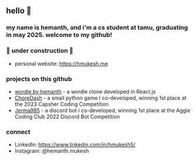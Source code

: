 ## hello 👋
### my name is hemanth, and i'm a cs student at tamu, graduating in may 2025. welcome to my github!


### 🚧 under construction 🚧
- personal website: https://hmukesh.me

### projects on this github
- [wordle by hemanth](http://github.com/hmukesh5/wordle-clone) - a wordle clone developed in React.js
- [ChoreDash](https://github.com/prknezek/ChoreDash) - a small python game I co-developed, winning 1st place at the 2023 Capsher Coding Competition
- [Jerma985](https://github.com/prknezek/Jerma985Bot) - a discord bot i co-developed, winning 1st place at the Aggie Coding Club 2022 Discord Bot Competition

### connect  
- LinkedIn: https://www.linkedin.com/in/hmukesh5/
- Instagram: @hemanth.mukesh
